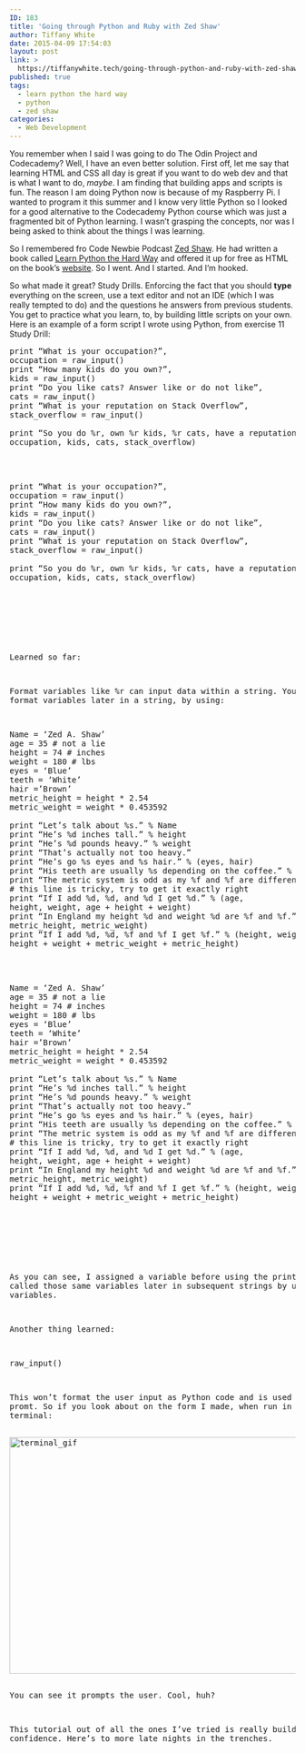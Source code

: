 ```yaml
---
ID: 183
title: 'Going through Python and Ruby with Zed Shaw'
author: Tiffany White
date: 2015-04-09 17:54:03
layout: post
link: >
  https://tiffanywhite.tech/going-through-python-and-ruby-with-zed-shaw/
published: true
tags:
  - learn python the hard way
  - python
  - zed shaw
categories:
  - Web Development
---
```

You remember when I said I was going to do The Odin Project and Codecademy? Well, I have an even better solution.
First off, let me say that learning HTML and CSS all day is great if you want to do web dev and that is what I want to do, <em>maybe</em>. I am finding that building apps and scripts is fun. The reason I am doing Python now is because of my Raspberry Pi. I wanted to program it this summer and I know very little Python so I looked for a good alternative to the Codecademy Python course which was just a fragmented bit of Python learning. I wasn’t grasping the concepts, nor was I being asked to think about the things I was learning.

So I remembered fro Code Newbie Podcast <a href="http://twitter.com/zedshaw">Zed Shaw</a>. He had written a book called <a href="http://www.amazon.com/Learn-Python-Hard-Way-Introduction/dp/0321884914/ref=sr_1_1?ie=UTF8&amp;qid=1428558596&amp;sr=8-1&amp;keywords=learn+python+the+hard+way">Learn Python the Hard Way</a> and offered it up for free as HTML on the book’s <a href="http://learnpythonthehardway.org/book/">website</a>. So I went. And I started. And I’m hooked.

So what made it great? Study Drills. Enforcing the fact that you should <strong>type</strong> everything on the screen, use a text editor and not an IDE (which I was really tempted to do) and the questions he answers from previous students. You get to practice what you learn, to, by building little scripts on your own. Here is an example of a form script I wrote using Python, from exercise 11 Study Drill:



<pre class="lang:python decode:1 " >
print “What is your occupation?”,
occupation = raw_input()
print “How many kids do you own?”,
kids = raw_input()
print “Do you like cats? Answer like or do not like”,
cats = raw_input()
print “What is your reputation on Stack Overflow”,
stack_overflow = raw_input()

print “So you do %r, own %r kids, %r cats, have a reputation of %r on Stack Overflow.” % (
occupation, kids, cats, stack_overflow)



<pre class="lang:python decode:1 " >
print “What is your occupation?”,
occupation = raw_input()
print “How many kids do you own?”,
kids = raw_input()
print “Do you like cats? Answer like or do not like”,
cats = raw_input()
print “What is your reputation on Stack Overflow”,
stack_overflow = raw_input()

print “So you do %r, own %r kids, %r cats, have a reputation of %r on Stack Overflow.” % (
occupation, kids, cats, stack_overflow)




</pre>

Learned so far:

Format variables like %r can input data within a string. You can call format variables later in a string, by using:



<pre class="lang:python decode:1 " >
Name = ‘Zed A. Shaw’
age = 35 # not a lie
height = 74 # inches
weight = 180 # lbs
eyes = ‘Blue’
teeth = ‘White’
hair =’Brown’
metric_height = height * 2.54
metric_weight = weight * 0.453592

print “Let’s talk about %s.” % Name
print “He’s %d inches tall.” % height
print “He’s %d pounds heavy.” % weight
print “That’s actually not too heavy.”
print “He’s go %s eyes and %s hair.” % (eyes, hair)
print “His teeth are usually %s depending on the coffee.” % teeth
print “The metric system is odd as my %f and %f are different” % (metric_weight, metric_height)
# this line is tricky, try to get it exactly right
print “If I add %d, %d, and %d I get %d.” % (age,
height, weight, age + height + weight)
print “In England my height %d and weight %d are %f and %f.” % (height, weight,
metric_height, metric_weight)
print “If I add %d, %d, %f and %f I get %f.” % (height, weight, metric_weight, metric_height,
height + weight + metric_weight + metric_height)



<pre class="lang:python decode:1 " >
Name = ‘Zed A. Shaw’
age = 35 # not a lie
height = 74 # inches
weight = 180 # lbs
eyes = ‘Blue’
teeth = ‘White’
hair =’Brown’
metric_height = height * 2.54
metric_weight = weight * 0.453592

print “Let’s talk about %s.” % Name
print “He’s %d inches tall.” % height
print “He’s %d pounds heavy.” % weight
print “That’s actually not too heavy.”
print “He’s go %s eyes and %s hair.” % (eyes, hair)
print “His teeth are usually %s depending on the coffee.” % teeth
print “The metric system is odd as my %f and %f are different” % (metric_weight, metric_height)
# this line is tricky, try to get it exactly right
print “If I add %d, %d, and %d I get %d.” % (age,
height, weight, age + height + weight)
print “In England my height %d and weight %d are %f and %f.” % (height, weight,
metric_height, metric_weight)
print “If I add %d, %d, %f and %f I get %f.” % (height, weight, metric_weight, metric_height,
height + weight + metric_weight + metric_height)




</pre>

As you can see, I assigned a variable before using the print command, called those same variables later in subsequent strings by using format variables.

Another thing learned:

raw_input()

This won’t format the user input as Python code and is used as a promt. So if you look about on the form I made, when run in terminal:

<img class=" aligncenter" src="https://helloburgh.me/wp-content/uploads/2015/04/wpid-python_form.gif" alt="terminal_gif" width="625" height="416" />

You can see it prompts the user. Cool, huh?

This tutorial out of all the ones I’ve tried is really building my confidence. Here’s to more late nights in the trenches.
